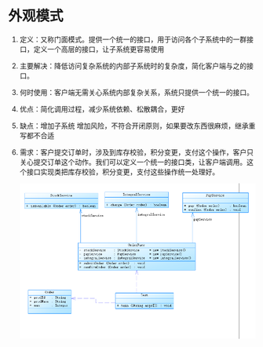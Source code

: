 # 外观模式

1. 定义：又称门面模式。提供一个统一的接口，用于访问各个子系统中的一群接口，定义一个高层的接口，让子系统更容易使用

2. 主要解决：降低访问复杂系统的内部子系统时的复杂度，简化客户端与之的接口。

3. 何时使用：客户端无需关心系统内部复杂关系，系统只提供一个统一的接口。

4. 优点：简化调用过程，减少系统依赖、松散耦合，更好

5. 缺点：增加子系统 增加风险，不符合开闭原则，如果要改东西很麻烦，继承重写都不合适

6. 需求：客户提交订单时，涉及到库存校验，积分变更，支付这个操作，客户只关心提交订单这个动作。我们可以定义一个统一的接口类，让客户端调用。这个接口实现类把库存校验，积分变更，支付这些操作统一处理好。





   ![20200412131131](20200412131131.png)
